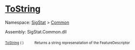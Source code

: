 # [ToString](./FeatureDescriptor-100663418.md)

Namespace: [SigStat]() > [Common](./../README.md)

Assembly: SigStat.Common.dll

<sub>[ToString](./FeatureDescriptor-100663418.md) (  )</sub>&nbsp;&nbsp;&nbsp;&nbsp;&nbsp;&nbsp;&nbsp;&nbsp;&nbsp;<sub>Returns a string represenatation of the FeatureDescriptor</sub>
